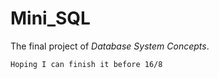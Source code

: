 # Mini_SQL
The final project of *Database System Concepts*.
```
Hoping I can finish it before 16/8
```

